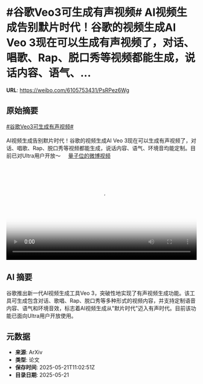 # #谷歌Veo3可生成有声视频# AI视频生成告别默片时代！谷歌的视频生成AI Veo 3现在可以生成有声视频了，对话、唱歌、Rap、脱口秀等视频都能生成，说话内容、语气、...

**URL**: https://weibo.com/6105753431/PsRPez6Wg

## 原始摘要

<a href="https://m.weibo.cn/search?containerid=231522type%3D1%26t%3D10%26q%3D%23%E8%B0%B7%E6%AD%8CVeo3%E5%8F%AF%E7%94%9F%E6%88%90%E6%9C%89%E5%A3%B0%E8%A7%86%E9%A2%91%23&amp;extparam=%23%E8%B0%B7%E6%AD%8CVeo3%E5%8F%AF%E7%94%9F%E6%88%90%E6%9C%89%E5%A3%B0%E8%A7%86%E9%A2%91%23" data-hide=""><span class="surl-text">#谷歌Veo3可生成有声视频#</span></a> <br><br>AI视频生成告别默片时代！谷歌的视频生成AI Veo 3现在可以生成有声视频了，对话、唱歌、Rap、脱口秀等视频都能生成，说话内容、语气、环境音均能定制。目前已对Ultra用户开放～ <a href="https://video.weibo.com/show?fid=1034:5168799142576144" data-hide=""><span class="url-icon"><img style="width: 1rem;height: 1rem" src="https://h5.sinaimg.cn/upload/2015/09/25/3/timeline_card_small_video_default.png" referrerpolicy="no-referrer"></span><span class="surl-text">量子位的微博视频</span></a> <br clear="both"><div style="clear: both"></div><video controls="controls" poster="https://tvax3.sinaimg.cn/orj480/006Fd7o3ly1i1n9nqqllhj30u01hcdhw.jpg" style="width: 100%"><source src="https://f.video.weibocdn.com/o0/4C7PcQXWlx08oq85Ty3601041200gMdH0E010.mp4?label=mp4_720p&amp;template=720x1280.24.0&amp;ori=0&amp;ps=1CwnkDw1GXwCQx&amp;Expires=1747828736&amp;ssig=wWovH0gAkm&amp;KID=unistore,video"><source src="https://f.video.weibocdn.com/o0/0qwcruerlx08oq85TROU01041200a6LA0E010.mp4?label=mp4_hd&amp;template=540x960.24.0&amp;ori=0&amp;ps=1CwnkDw1GXwCQx&amp;Expires=1747828736&amp;ssig=O1hqU4Ab7R&amp;KID=unistore,video"><source src="https://f.video.weibocdn.com/o0/soKrc3rWlx08oq85WFug010412005xpR0E010.mp4?label=mp4_ld&amp;template=360x640.24.0&amp;ori=0&amp;ps=1CwnkDw1GXwCQx&amp;Expires=1747828736&amp;ssig=ijnShAZRhv&amp;KID=unistore,video"><p>视频无法显示，请前往<a href="https://video.weibo.com/show?fid=1034%3A5168799142576144" target="_blank" rel="noopener noreferrer">微博视频</a>观看。</p></video>

## AI 摘要

谷歌推出新一代AI视频生成工具Veo 3，突破性地实现了有声视频生成功能。该工具可生成包含对话、歌唱、Rap、脱口秀等多种形式的视频内容，并支持定制语音内容、语气和环境音效，标志着AI视频生成从"默片时代"迈入有声时代。目前该功能已面向Ultra用户开放使用。

## 元数据

- **来源**: ArXiv
- **类型**: 论文
- **保存时间**: 2025-05-21T11:02:51Z
- **目录日期**: 2025-05-21
